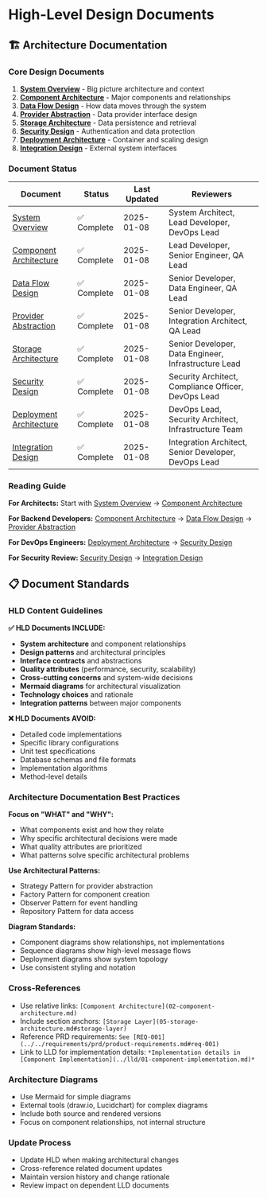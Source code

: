 # High-Level Design Documents

## 🏗️ Architecture Documentation

### Core Design Documents
1. **[System Overview](01-system-overview.md)** - Big picture architecture and context
2. **[Component Architecture](02-component-architecture.md)** - Major components and relationships
3. **[Data Flow Design](03-data-flow-design.md)** - How data moves through the system
4. **[Provider Abstraction](04-provider-abstraction.md)** - Data provider interface design
5. **[Storage Architecture](05-storage-architecture.md)** - Data persistence and retrieval
6. **[Security Design](06-security-design.md)** - Authentication and data protection
7. **[Deployment Architecture](07-deployment-architecture.md)** - Container and scaling design
8. **[Integration Design](08-integration-design.md)** - External system interfaces

### Document Status
| Document | Status | Last Updated | Reviewers |
|----------|--------|--------------|-----------|
| [System Overview](01-system-overview.md) | ✅ Complete | 2025-01-08 | System Architect, Lead Developer, DevOps Lead |
| [Component Architecture](02-component-architecture.md) | ✅ Complete | 2025-01-08 | Lead Developer, Senior Engineer, QA Lead |
| [Data Flow Design](03-data-flow-design.md) | ✅ Complete | 2025-01-08 | Senior Developer, Data Engineer, QA Lead |
| [Provider Abstraction](04-provider-abstraction.md) | ✅ Complete | 2025-01-08 | Senior Developer, Integration Architect, QA Lead |
| [Storage Architecture](05-storage-architecture.md) | ✅ Complete | 2025-01-08 | Senior Developer, Data Engineer, Infrastructure Lead |
| [Security Design](06-security-design.md) | ✅ Complete | 2025-01-08 | Security Architect, Compliance Officer, DevOps Lead |
| [Deployment Architecture](07-deployment-architecture.md) | ✅ Complete | 2025-01-08 | DevOps Lead, Security Architect, Infrastructure Team |
| [Integration Design](08-integration-design.md) | ✅ Complete | 2025-01-08 | Integration Architect, Senior Developer, DevOps Lead |

### Reading Guide

**For Architects:** Start with [System Overview](01-system-overview.md) → [Component Architecture](02-component-architecture.md)

**For Backend Developers:** [Component Architecture](02-component-architecture.md) → [Data Flow Design](03-data-flow-design.md) → [Provider Abstraction](04-provider-abstraction.md)

**For DevOps Engineers:** [Deployment Architecture](07-deployment-architecture.md) → [Security Design](06-security-design.md)

**For Security Review:** [Security Design](06-security-design.md) → [Integration Design](08-integration-design.md)

## 📋 Document Standards

### HLD Content Guidelines

**✅ HLD Documents INCLUDE:**
- **System architecture** and component relationships
- **Design patterns** and architectural principles
- **Interface contracts** and abstractions
- **Quality attributes** (performance, security, scalability)
- **Cross-cutting concerns** and system-wide decisions
- **Mermaid diagrams** for architectural visualization
- **Technology choices** and rationale
- **Integration patterns** between major components

**❌ HLD Documents AVOID:**
- Detailed code implementations
- Specific library configurations
- Unit test specifications
- Database schemas and file formats
- Implementation algorithms
- Method-level details

### Architecture Documentation Best Practices

**Focus on "WHAT" and "WHY":**
- What components exist and how they relate
- Why specific architectural decisions were made
- What quality attributes are prioritized
- What patterns solve specific architectural problems

**Use Architectural Patterns:**
- Strategy Pattern for provider abstraction
- Factory Pattern for component creation
- Observer Pattern for event handling
- Repository Pattern for data access

**Diagram Standards:**
- Component diagrams show relationships, not implementations
- Sequence diagrams show high-level message flows
- Deployment diagrams show system topology
- Use consistent styling and notation

### Cross-References
- Use relative links: `[Component Architecture](02-component-architecture.md)`
- Include section anchors: `[Storage Layer](05-storage-architecture.md#storage-layer)`
- Reference PRD requirements: `See [REQ-001](../../requirements/prd/product-requirements.md#req-001)`
- Link to LLD for implementation details: `*Implementation details in [Component Implementation](../lld/01-component-implementation.md)*`

### Architecture Diagrams
- Use Mermaid for simple diagrams
- External tools (draw.io, Lucidchart) for complex diagrams
- Include both source and rendered versions
- Focus on component relationships, not internal structure

### Update Process
- Update HLD when making architectural changes
- Cross-reference related document updates
- Maintain version history and change rationale
- Review impact on dependent LLD documents